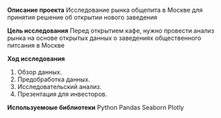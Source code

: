 **Описание проекта**
Исследование рынка общепита в Москве для принятия решение об открытии нового заведения

**Цель исследования** 
Перед открытием кафе, нужно провести анализ рынка на основе открытых данных о заведениях общественного питсания в Москве

**Ход исследования**

 1. Обзор данных.
 2. Предобработка данных.
 3. Исследовательский анализ.
 4. Презентация для инвесторов.
 
  **Используемоые библиотеки**
 Python Pandas Seaborn Plotly
